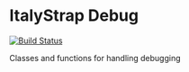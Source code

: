 # ItalyStrap Debug

[![Build Status](https://travis-ci.org/ItalyStrap/debug.svg?branch=master)](https://travis-ci.org/ItalyStrap/debug)

Classes and functions for handling debugging
